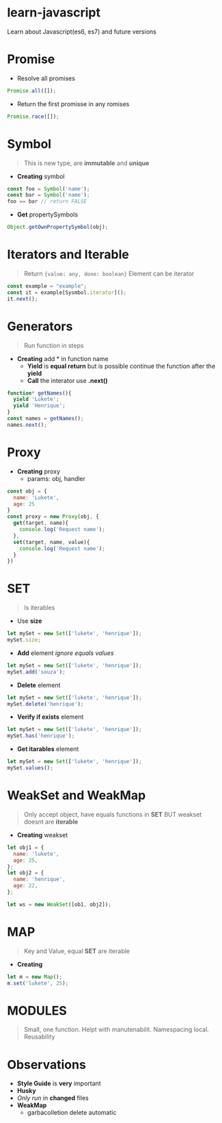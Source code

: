 # learn-javascript
Learn about Javascript(es6, es7) and future versions


# Promise
- Resolve all promises
```javascript
Promise.all([]);
```
- Return the first promisse in any romises
```javascript
Promise.race([]);
```

# Symbol
> This is new type, are **immutable** and **unique**

- **Creating** symbol

```javascript
const foo = Symbol('name');
const bar = Symbol('name');
foo == bar // return FALSE
```

- **Get** propertySymbols
```javascript
Object.getOwnPropertySymbol(obj);
```

# Iterators and Iterable
> Return `{value: any, done: boolean}`
> Element can be iterator
```javascript
const example = "example";
const it = example[Sysmbol.iterator]();
it.next();
```

# Generators
> Run function in steps
- **Creating** add * in function name 
  - **Yield** is **equal return** but is possible continue the function after the **yield** 
  - **Call** the interator use **.next()**
```javascript
function* getNames(){
  yield 'Lukete';
  yield 'Henrique';
}
const names = getNames();
names.next();
```

# Proxy
- **Creating** proxy
  - params: obj, handler
```javascript
const obj = {
  name: 'Lukete',
  age: 25
}
const proxy = new Proxy(obj, {
  get(target, name){
    console.log('Request name');
  },
  set(target, name, value){
    console.log('Request name');
  }
})
```

# SET
> Is iterables

- Use **size**
```javascript
let mySet = new Set(['lukete', 'henrique']);
mySet.size;
```

- **Add** element _ignore equals values_
```javascript
let mySet = new Set(['lukete', 'henrique']);
mySet.add('souza');
```

- **Delete** element
```javascript
let mySet = new Set(['lukete', 'henrique']);
mySet.delete('henrique');
```

- **Verify if exists** element
```javascript
let mySet = new Set(['lukete', 'henrique']);
mySet.has('henrique');
```

- **Get itarables** element
```javascript
let mySet = new Set(['lukete', 'henrique']);
mySet.values();
```

# WeakSet and WeakMap
> Only accept object, have equals functions in **SET** BUT weakset doesnt are **iterable**

- **Creating** weakset
```javascript
let obj1 = {
  name: 'lukete',
  age: 25,
};
let obj2 = {
  name: 'henrique',
  age: 22,
};

let ws = new WeakSet([ob1, obj2]);
```

# MAP
> Key and Value, equal **SET** are iterable
- **Creating** 
```javascript
let m = new Map();
m.set('lukete', 25);
```

# MODULES
> Small, one function. Helpt with manutenabilit. Namespacing local. Reusability



# Observations
- **Style Guide** is **very** important
-  **Husky**
  - _Only run_ in **changed** files
- **WeakMap**
  - garbacolletion delete automatic 
